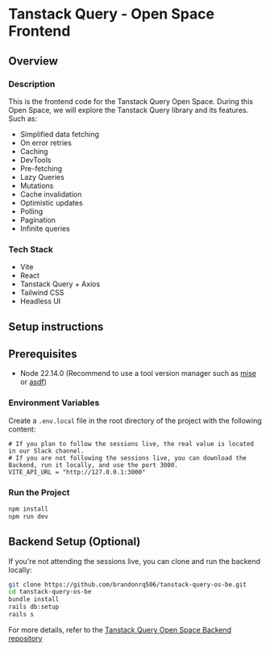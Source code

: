# Tanstack Query - Open Space Frontend

## Overview

### Description

This is the frontend code for the Tanstack Query Open Space.
During this Open Space, we will explore the Tanstack Query library and its features.
Such as:

- Simplified data fetching
- On error retries
- Caching
- DevTools
- Pre-fetching
- Lazy Queries
- Mutations
- Cache invalidation
- Optimistic updates
- Polling
- Pagination
- Infinite queries

### Tech Stack

- Vite
- React
- Tanstack Query + Axios
- Tailwind CSS
- Headless UI

## Setup instructions

## Prerequisites

- Node 22.14.0 (Recommend to use a tool version manager such as [mise](https://github.com/antfu/mise) or [asdf](https://asdf-vm.com/))

### Environment Variables

Create a `.env.local` file in the root directory of the project with the following content:

```env
# If you plan to follow the sessions live, the real value is located in our Slack channel.
# If you are not following the sessions live, you can download the Backend, run it locally, and use the port 3000.
VITE_API_URL = "http://127.0.0.1:3000"
```

### Run the Project

```bash
npm install
npm run dev
```

## Backend Setup (Optional)

If you're not attending the sessions live, you can clone and run the backend locally:

```bash
git clone https://github.com/brandonrq506/tanstack-query-os-be.git
cd tanstack-query-os-be
bundle install
rails db:setup
rails s
```

For more details, refer to the [Tanstack Query Open Space Backend repository](https://github.com/brandonrq506/Tanstack-Query-OS-BE.git)
